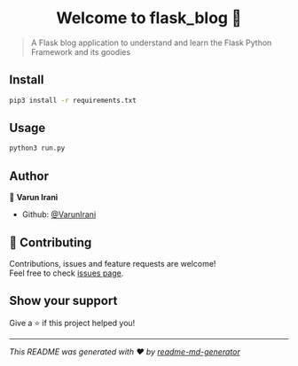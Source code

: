 <h1 align="center">Welcome to flask_blog 👋</h1>
<p>
</p>

> A Flask blog application to understand and learn the Flask Python Framework and its goodies

## Install

```sh
pip3 install -r requirements.txt
```

## Usage

```sh
python3 run.py
```

## Author

👤 **Varun Irani**

* Github: [@VarunIrani](https://github.com/VarunIrani)

## 🤝 Contributing

Contributions, issues and feature requests are welcome!<br />Feel free to check [issues page](https://github.com/VarunIrani/flask_blog/issues).

## Show your support

Give a ⭐️ if this project helped you!

***
_This README was generated with ❤️ by [readme-md-generator](https://github.com/kefranabg/readme-md-generator)_